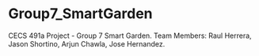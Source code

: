 # Group7_SmartGarden
CECS 491a Project - Group 7 Smart Garden. Team Members: Raul Herrera, Jason Shortino, Arjun Chawla, Jose Hernandez.
